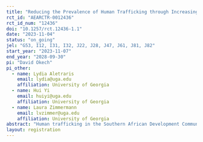 ```yaml
---
title: "Reducing the Prevalence of Human Trafficking through Increasing the Financial Literacy and Capability of Survivors and Those At-Risk in SSA"
rct_id: "AEARCTR-0012436"
rct_id_num: "12436"
doi: "10.1257/rct.12436-1.1"
date: "2023-11-04"
status: "on_going"
jel: "G53, I12, I31, I32, J22, J28, J47, J61, J81, J82"
start_year: "2023-11-07"
end_year: "2028-09-30"
pi: "David Okech"
pi_other:
  - name: Lydia Aletraris
    email: lydia@uga.edu
    affiliation: University of Georgia
  - name: Hui Yi
    email: huiyi@uga.edu
    affiliation: University of Georgia
  - name: Laura Zimmermann
    email: lvzimmer@uga.edu
    affiliation: University of Georgia
abstract: "Human trafficking in the Southern African Development Community (SADC) is believed to be widespread among youth and young adults (YYAs), but there has been no comprehensive study estimating the prevalence of trafficking in SADC countries. In the baseline phase of this project, we will first establish labor trafficking prevalence estimates among YYA aged 18-37 in 6 study districts. This will be followed by a randomized controlled trial (RCT) on a financial capability intervention"
layout: registration
---
```


